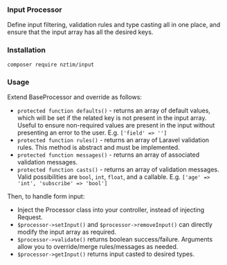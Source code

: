 ### Input Processor 

Define input filtering, validation rules and type casting all in one place, and ensure that the input array has all the desired keys.

### Installation

`composer require nztim/input`

### Usage

Extend BaseProcessor and override as follows:

  * `protected function defaults()` - returns an array of default values, which will be set if the related key is not present in the input array. 
  Useful to ensure non-required values are present in the input without presenting an error to the user.
  E.g. `['field' => '']`
  * `protected function rules()` - returns an array of Laravel validation rules. This method is abstract and must be implemented.
  * `protected function messages()` - returns an array of associated validation messages.
  * `protected function casts()` - returns an array of validation messages. Valid possibilities are `bool`, `int`, `float`, and a callable. E.g. `['age' => 'int', 'subscribe' => 'bool']`

Then, to handle form input:

  * Inject the Processor class into your controller, instead of injecting Request.
  * `$processor->setInput()` and `$processor->removeInput()` can directly modify the input array as required.
  * `$processor->validate()` returns boolean success/failure. Arguments allow you to override/merge rules/messages as needed.
  * `$processor->getInput()` returns input casted to desired types.
  
  
